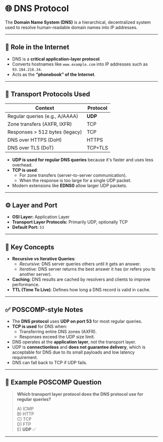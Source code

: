 <!-- File: networking/dns_protocol.md -->

# 🌐 DNS Protocol

The **Domain Name System (DNS)** is a hierarchical, decentralized system used to resolve human-readable domain names into IP addresses.

---

## 📌 Role in the Internet

- DNS is a **critical application-layer protocol**.
- Converts hostnames like `www.example.com` into IP addresses such as `93.184.216.34`.
- Acts as the **“phonebook” of the Internet**.

---

## 📡 Transport Protocols Used

| Context                         | Protocol |
|--------------------------------|----------|
| Regular queries (e.g., A/AAAA) | **UDP**  |
| Zone transfers (AXFR, IXFR)    | TCP      |
| Responses > 512 bytes (legacy) | TCP      |
| DNS over HTTPS (DoH)           | HTTPS    |
| DNS over TLS (DoT)             | TCP+TLS  |

- **UDP is used for regular DNS queries** because it's faster and uses less overhead.
- **TCP is used**:
  - For zone transfers (server-to-server communication).
  - When the response is too large for a single UDP packet.
- Modern extensions like **EDNS0** allow larger UDP packets.

---

## ⚙️ Layer and Port

- **OSI Layer:** Application Layer
- **Transport Layer Protocols:** Primarily UDP, optionally TCP
- **Default Port:** `53`

---

## 🧠 Key Concepts

- **Recursive vs Iterative Queries**:
  - *Recursive:* DNS server queries others until it gets an answer.
  - *Iterative:* DNS server returns the best answer it has (or refers you to another server).
- **Caching**: DNS results are cached by resolvers and clients to improve performance.
- **TTL (Time To Live)**: Defines how long a DNS record is valid in cache.

---

## ✅ POSCOMP-style Notes

- The **DNS protocol** uses **UDP on port 53** for most regular queries.
- **TCP is used** for DNS when:
  - Transferring entire DNS zones (AXFR).
  - Responses exceed the UDP size limit.
- DNS operates at the **application layer**, not the transport layer.
- UDP is **connectionless** and **does not guarantee delivery**, which is acceptable for DNS due to its small payloads and low latency requirement.
- DNS can fall back to TCP if UDP fails.

---

## 🧪 Example POSCOMP Question

> **Which transport layer protocol does the DNS protocol use for regular queries?**
>
> A) ICMP  
> B) HTTP  
> C) TCP  
> D) FTP  
> E) **UDP** ✅

---
